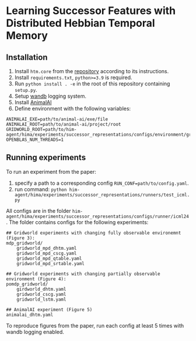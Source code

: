 # Learning Successor Features with Distributed Hebbian Temporal Memory

## Installation
1. Install `htm.core` from the [repository](https://anonymous.4open.science/r/htm_core-DD2D) according to its instructions.
2. Install `requirements.txt`, `python>=3.9` is required.
3. Run `python install . -e` in the root of this repository containing `setup.py`.
4. Setup [wandb](https://wandb.ai/site) logging system.
5. Install [AnimalAI](https://github.com/Kinds-of-Intelligence-CFI/animal-ai)
6. Define environment with the following variables:

```
ANIMALAI_EXE=path/to/animal-ai/exe/file
ANIMALAI_ROOT=path/to/animal-ai/project/root
GRIDWORLD_ROOT=path/to/him-agent/hima/experiments/successor_representations/configs/environment/gridworld/setups
OPENBLAS_NUM_THREADS=1
```

## Running experiments
To run an experiment from the paper: 
1. specify a path to a corresponding config `RUN_CONF=path/to/config.yaml`.
2. run command: `python him-agent/hima/experiments/successor_representations/runners/test_icml.py`

All configs are in the folder `him-agent/hima/experiments/successor_representations/configs/runner/icml24`.
The folder contains configs for the following experiments:
```
## Gridworld experiments with changing fully observable environemnt (Figure 3): 
mdp_gridworld/ 
    gridworld_mpd_dhtm.yaml
    gridworld_mpd_cscg.yaml
    gridworld_mpd_qtable.yaml
    gridworld_mpd_srtable.yaml
    
## Gridworld experiments with changing partially observable environment (Figure 4):
pomdp_gridworld/
    girdworld_dhtm.yaml
    gridworld_cscg.yaml
    gridworld_lstm.yaml
    
## AnimalAI experiment (Figure 5)
animalai_dhtm.yaml
```
To reproduce figures from the paper, run each config at least 5 times with wandb logging enabled.
